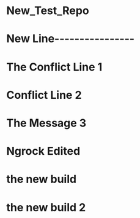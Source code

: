 # New_Test_Repo
# New Line----------------
# The Conflict Line 1
# Conflict Line 2
# The Message 3
# Ngrock Edited
# the new build
# the new build 2

